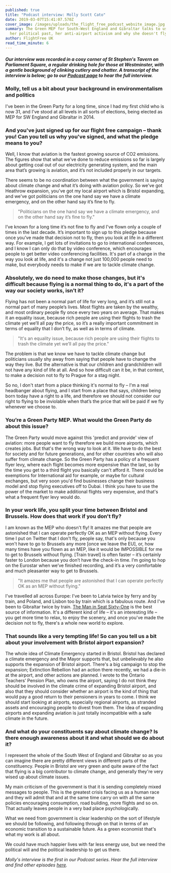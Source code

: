 ```yaml
---
published: true
title: "Podcast interview: Molly Scott Cato"
date: 2019-03-07T15:41:07.570Z
cover_image: /images/uploads/the_flight_free_podcast_website_image.jpg
summary: The Green MEP for South-West England and Gibraltar talks to us about
  her political past, her anti-airport activism and why she doesn't fly.
author: FlightFree UK
read_time_minute: 6
---
```

#### *Our interview was recorded in a cosy corner of St Stephen's Tavern on Parliament Square, a regular drinking hole for those at Westminster, with a gentle background of clinking cutlery and chatter. A transcript of the interview is below; go to our* [*Podcast* *page*](/podcast) *to hear the full interview.*

### **Molly, tell us a bit about your background in environmentalism and politics**

I've been in the Green Party for a long time, since I had my first child who is now 31, and I've stood at all levels in all sorts of elections, being elected as MEP for SW England and Gibraltar in 2014. 

### **And you've just signed up for our flight free campaign – thank you! Can you tell us why you've signed, and what the pledge means to you?**

Well, I know that aviation is the fastest growing source of CO2 emissions. The figures show that what we’ve done to reduce emissions so far is largely about getting coal out of our electricity generating system, and the main area that’s growing is aviation, and it’s not included properly in our targets. 

There seems to be no coordination between what the government is saying about climate change and what it’s doing with aviation policy. So we've got Heathrow expansion, you've got my local airport which is Bristol expanding, and we've got politicians on the one hand say we have a climate emergency, and on the other hand say it’s fine to fly.

> "Politicians on the one hand say we have a climate emergency, and on the other hand say it’s fine to fly."

I’ve known for a long time it’s not fine to fly and I've flown only a couple of times in the last decade. It’s important to sign up to this pledge because once you’ve made that decision not to fly, then you look at life in a different way. For example, I get lots of invitations to go to international conferences, and I know I can only do that by video conference, which encourages people to get better video conferencing facilities. It's part of a change in the way you look at life, and it's a change not just 100,000 people need to make, but everybody needs to make if we are to tackle climate change. 

### **Absolutely, we do need to make those changes, but it's difficult because flying is a normal thing to do, it's a part of the way our society works, isn’t it?**

Flying has not been a normal part of life for very long, and it’s still not a normal part of many people’s lives. Most flights are taken by the wealthy, and most ordinary people fly once every two years on average. That makes it an equality issue, because rich people are using their flights to trash the climate yet we’ll all pay the price, so it’s a really important commitment in terms of equality that I don’t fly, as well as in terms of climate.

> "It's an equality issue, because rich people are using their flights to trash the climate yet we’ll all pay the price."

The problem is that we know we have to tackle climate change but politicians usually shy away from saying that people have to change the way they live. But the alternative is that our children and grandchildren will not have any kind of life at all. And so how difficult can it be, in that context, to make a decision not to fly to Prague for a stag night.

So no, I don't start from a place thinking it's normal to fly – I'm a real headbanger about flying, and I start from a place that says, children being born today have a right to a life, and therefore we should not consider our right to flying to be inviolable when that’s the price that will be paid if we fly whenever we choose to.

### **You’re a Green Party MEP. What would the Green Party do about this issue?**

The Green Party would move against this 'predict and provide' view of aviation: more people want to fly therefore we build more airports, which creates jobs. But that's the wrong way to look at it. We have to do the best for society and for future generations, and for other countries who will also suffer from climate change. So the Green Party has a policy of a frequent flyer levy, where each flight becomes more expensive than the last, so by the time you get to a third flight you basically can't afford it. There could be exemptions for International aid for example, or maybe for cultural exchanges, but very soon you'd find businesses change their business model and stop flying executives off to Dubai. I think you have to use the power of the market to make additional flights very expensive, and that's what a frequent flyer levy would do.

### **In your work life, you split your time between Bristol and Brussels. How does that work if you don't fly?**

I am known as the MEP who doesn't fly! It amazes me that people are astonished that I can operate perfectly OK as an MEP without flying. Every time I put on Twitter that I don't fly, people say, that's only because you won't have to go to Brussels any more \[once we leave the EU], or, how many times have you flown as an MEP, like it would be IMPOSSIBLE for me to get to Brussels without flying. \[Train travel] is often faster – it’s certainly faster to London because you don’t have the check-in time. I’m going to hop on the Eurostar when we’ve finished recording, and it’s a very comfortable and much pleasanter way to get to Brussels. 

> "It amazes me that people are astonished that I can operate perfectly OK as an MEP without flying."

I've travelled all across Europe: I've been to Latvia twice by ferry and by train, and Poland, and Lisbon too by train which is a fabulous route. And I've been to Gibraltar twice by train. [The Man in Seat Sixty-One](https://www.seat61.com) is the best source of information. It's a different kind of life – it's an interesting life – you get more time to relax, to enjoy the scenery, and once you've made the decision not to fly, there's a whole new world to explore.

### **That sounds like a very tempting life! So can you tell us a bit about your involvement with Bristol airport expansion?**

The whole idea of Climate Emergency started in Bristol. Bristol has declared a climate emergency and the Mayor supports that, but unbelievably he also supports the expansion of Bristol airport. There's a big campaign to stop the expansion; Extinction Rebellion had an action there recently, we had a die-in at the airport, and other actions are planned. I wrote to the Ontario Teachers’ Pension Plan, who owns the airport, saying I do not think they should be involved in the climate crime of expanding Bristol airport, and also that they should consider whether an airport is the kind of thing that would pay a good return to their pensioners in years to come. I think we should start looking at airports, especially regional airports, as stranded assets and encouraging people to divest from them. The idea of expanding airports and expanding aviation is just totally incompatible with a safe climate in the future.

### **And what do your constituents say about climate change? Is there enough awareness about it and what should we do about it?**

I represent the whole of the South West of England and Gibraltar so as you can imagine there are pretty different views in different parts of the constituency. People in Bristol are very green and quite aware of the fact that flying is a big contributor to climate change, and generally they're very wised up about climate issues.

My main criticism of the government is that it is sending completely mixed messages to people. This is the greatest crisis facing us as a human race and they will admit that and at the same time carry on with all the same policies encouraging consumption, road building, more flights and so on. That actually leaves people in a very bad place psychologically. 

What we need from government is clear leadership on the sort of lifestyle we should be following, and following through on that in terms of an economic transition to a sustainable future. As a green economist that's what my work is all about.

We could have much happier lives with far less energy use, but we need the political will and the political leadership to get us there.

*Molly's interview is the first in our Podcast series. Hear the full interview and find other episodes* *[here](https://www.flightfree.co.uk/podcast).*